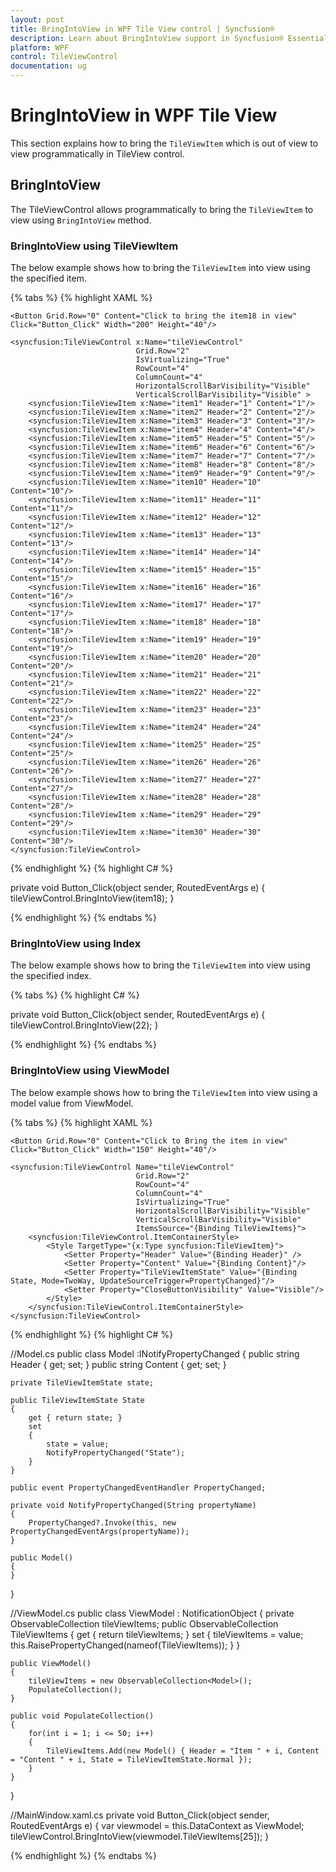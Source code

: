 ```yaml
---
layout: post
title: BringIntoView in WPF Tile View control | Syncfusion®
description: Learn about BringIntoView support in Syncfusion® Essential Studio® WPF Tile View control, its elements and more.
platform: WPF
control: TileViewControl
documentation: ug
---
```


# BringIntoView in WPF Tile View

This section explains how to bring the `TileViewItem` which is out of view to view programmatically in TileView control. 

## BringIntoView

The TileViewControl allows programmatically to bring the `TileViewItem` to view using `BringIntoView` method.

### BringIntoView using TileViewItem

The below example shows how to bring the `TileViewItem` into view using the specified item.

{% tabs %}
{% highlight XAML %}

<Grid>
    <Grid.RowDefinitions>
        <RowDefinition Height="50"/>
        <RowDefinition Height="50"/>
        <RowDefinition Height="*"/>
    </Grid.RowDefinitions>

    <Button Grid.Row="0" Content="Click to bring the item18 in view" Click="Button_Click" Width="200" Height="40"/>

    <syncfusion:TileViewControl x:Name="tileViewControl"
                                Grid.Row="2" 
                                IsVirtualizing="True"                     
                                RowCount="4" 
                                ColumnCount="4"
                                HorizontalScrollBarVisibility="Visible"
                                VerticalScrollBarVisibility="Visible" >
        <syncfusion:TileViewItem x:Name="item1" Header="1" Content="1"/>
        <syncfusion:TileViewItem x:Name="item2" Header="2" Content="2"/>
        <syncfusion:TileViewItem x:Name="item3" Header="3" Content="3"/>
        <syncfusion:TileViewItem x:Name="item4" Header="4" Content="4"/>
        <syncfusion:TileViewItem x:Name="item5" Header="5" Content="5"/>
        <syncfusion:TileViewItem x:Name="item6" Header="6" Content="6"/>
        <syncfusion:TileViewItem x:Name="item7" Header="7" Content="7"/>
        <syncfusion:TileViewItem x:Name="item8" Header="8" Content="8"/>
        <syncfusion:TileViewItem x:Name="item9" Header="9" Content="9"/>
        <syncfusion:TileViewItem x:Name="item10" Header="10" Content="10"/>
        <syncfusion:TileViewItem x:Name="item11" Header="11" Content="11"/>
        <syncfusion:TileViewItem x:Name="item12" Header="12" Content="12"/>
        <syncfusion:TileViewItem x:Name="item13" Header="13" Content="13"/>
        <syncfusion:TileViewItem x:Name="item14" Header="14" Content="14"/>
        <syncfusion:TileViewItem x:Name="item15" Header="15" Content="15"/>
        <syncfusion:TileViewItem x:Name="item16" Header="16" Content="16"/>
        <syncfusion:TileViewItem x:Name="item17" Header="17" Content="17"/>
        <syncfusion:TileViewItem x:Name="item18" Header="18" Content="18"/>
        <syncfusion:TileViewItem x:Name="item19" Header="19" Content="19"/>
        <syncfusion:TileViewItem x:Name="item20" Header="20" Content="20"/>
        <syncfusion:TileViewItem x:Name="item21" Header="21" Content="21"/>
        <syncfusion:TileViewItem x:Name="item22" Header="22" Content="22"/>
        <syncfusion:TileViewItem x:Name="item23" Header="23" Content="23"/>
        <syncfusion:TileViewItem x:Name="item24" Header="24" Content="24"/>
        <syncfusion:TileViewItem x:Name="item25" Header="25" Content="25"/>
        <syncfusion:TileViewItem x:Name="item26" Header="26" Content="26"/>
        <syncfusion:TileViewItem x:Name="item27" Header="27" Content="27"/>
        <syncfusion:TileViewItem x:Name="item28" Header="28" Content="28"/>
        <syncfusion:TileViewItem x:Name="item29" Header="29" Content="29"/>
        <syncfusion:TileViewItem x:Name="item30" Header="30" Content="30"/>
    </syncfusion:TileViewControl>

</Grid>

{% endhighlight %}
{% highlight C# %}

private void Button_Click(object sender, RoutedEventArgs e)
{
    tileViewControl.BringIntoView(item18);
}

{% endhighlight %}
{% endtabs %}

### BringIntoView using Index

The below example shows how to bring the `TileViewItem` into view using the specified index.

{% tabs %}
{% highlight C# %}

private void Button_Click(object sender, RoutedEventArgs e)
{
    tileViewControl.BringIntoView(22);
}

{% endhighlight %}
{% endtabs %}

### BringIntoView using ViewModel

The below example shows how to bring the `TileViewItem` into view using a model value from ViewModel.

{% tabs %}
{% highlight XAML %}

<Grid>
    <Grid.RowDefinitions>
        <RowDefinition Height="50"/>
        <RowDefinition Height="50"/>
        <RowDefinition Height="*"/>
    </Grid.RowDefinitions>

    <Button Grid.Row="0" Content="Click to Bring the item in view" Click="Button_Click" Width="150" Height="40"/>

    <syncfusion:TileViewControl Name="tileViewControl"
                                Grid.Row="2" 
                                RowCount="4" 
                                ColumnCount="4"
                                IsVirtualizing="True"
                                HorizontalScrollBarVisibility="Visible"
                                VerticalScrollBarVisibility="Visible"
                                ItemsSource="{Binding TileViewItems}">
        <syncfusion:TileViewControl.ItemContainerStyle>
            <Style TargetType="{x:Type syncfusion:TileViewItem}">
                <Setter Property="Header" Value="{Binding Header}" />
                <Setter Property="Content" Value="{Binding Content}"/>
                <Setter Property="TileViewItemState" Value="{Binding State, Mode=TwoWay, UpdateSourceTrigger=PropertyChanged}"/>
                <Setter Property="CloseButtonVisibility" Value="Visible"/>
            </Style>
        </syncfusion:TileViewControl.ItemContainerStyle>
    </syncfusion:TileViewControl>

</Grid>

{% endhighlight %}
{% highlight C# %}

//Model.cs
public class Model :INotifyPropertyChanged
{
    public string Header { get; set; }
    public string Content { get; set; }
    
    private TileViewItemState state;
    
    public TileViewItemState State
    {
        get { return state; }
        set
        {
            state = value;
            NotifyPropertyChanged("State");
        }
    }

    public event PropertyChangedEventHandler PropertyChanged;

    private void NotifyPropertyChanged(String propertyName)
    {
        PropertyChanged?.Invoke(this, new PropertyChangedEventArgs(propertyName));
    }
    
    public Model()
    {
    }
}


//ViewModel.cs
public class ViewModel : NotificationObject
{
    private ObservableCollection<Model> tileViewItems;
    public ObservableCollection<Model> TileViewItems
    {
        get { return tileViewItems; }
        set
        {
            tileViewItems = value;
            this.RaisePropertyChanged(nameof(TileViewItems));
        }
    }

    public ViewModel()
    {
        tileViewItems = new ObservableCollection<Model>();
        PopulateCollection();
    }

    public void PopulateCollection()
    {
        for(int i = 1; i <= 50; i++)
        {
            TileViewItems.Add(new Model() { Header = "Item " + i, Content = "Content " + i, State = TileViewItemState.Normal });
        }
    }
}


//MainWindow.xaml.cs
private void Button_Click(object sender, RoutedEventArgs e)
{
    var viewmodel = this.DataContext as ViewModel;
    tileViewControl.BringIntoView(viewmodel.TileViewItems[25]);
}

{% endhighlight %}
{% endtabs %}
